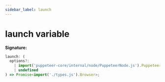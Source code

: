 ```yaml
---
sidebar_label: launch
---
```


# launch variable

**Signature:**

```typescript
launch: (
  options?:
    | import('puppeteer-core/internal/node/PuppeteerNode.js').PuppeteerLaunchOptions
    | undefined
) => Promise<import('./types.js').Browser>;
```

